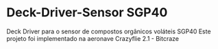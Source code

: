 # Deck-Driver-Sensor SGP40
Deck Driver para o sensor de compostos orgânicos voláteis SGP40
Este projeto foi implementado na aeronave Crazyflie 2.1 - Bitcraze
